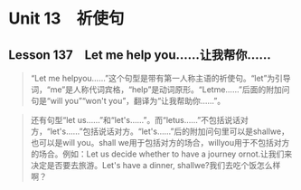 ﻿ # Unit 13　祈使句
 ## Lesson 137　Let me help you……让我帮你……
 
> “Let me helpyou……”这个句型是带有第一人称主语的祈使句。“let”为引导词，“me”是人称代词宾格，“help”是动词原形。“Letme……”后面的附加问句是“will you”“won't you”，翻译为“让我帮助你……”。

> 还有句型“let us……”和“let's……”。而“letus……”不包括说话对方，“let's……”包括说话对方。“let's……”后的附加问句里可以是shallwe，也可以是will you。shall we用于包括对方的场合，willyou用于不包括对方的场合。例如：Let us decide whether to have a journey ornot.让我们来决定是否要去旅游。Let's have a dinner, shallwe?我们去吃个饭怎么样啊？


 